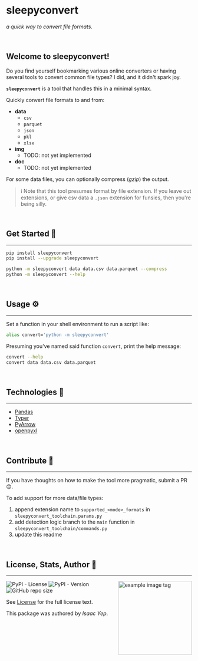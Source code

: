 # **sleepyconvert**
*a quick way to convert file formats.*

<br />

## **Welcome to sleepyconvert!**
Do you find yourself bookmarking various online converters or having several tools to convert common file types? I did, and it didn't spark joy.

**`sleepyconvert`** is a tool that handles this in a minimal syntax.

Quickly convert file formats to and from:
- **data**
  - `csv`
  - `parquet`
  - `json`
  - `pkl`
  - `xlsx`
- **img**
  - TODO: not yet implemented
- **doc**
  - TODO: not yet implemented

For some data files, you can optionally compress (*gzip*) the output.

> ℹ️ Note that this tool presumes format by file extension. If you leave out extensions, or give csv data a `.json` extension for funsies, then you're being silly.

<br />

## **Get Started 🚀**
<hr>

```sh
pip install sleepyconvert
pip install --upgrade sleepyconvert

python -m sleepyconvert data data.csv data.parquet --compress
python -m sleepyconvert --help
```

<br />

## **Usage ⚙**
<hr>

Set a function in your shell environment to run a script like:
```sh
alias convert='python -m sleepyconvert'
```

Presuming you've named said function `convert`, print the help message:
```sh
convert --help
convert data data.csv data.parquet
```

<br />

## **Technologies 🧰**
<hr>

  - [Pandas](https://pandas.pydata.org/docs/)
  - [Typer](https://typer.tiangolo.com/)
  - [PyArrow](https://arrow.apache.org/docs/python/index.html)
  - [openpyxl](https://pypi.org/project/openpyxl/)

<br />

## **Contribute 🤝**
<hr>

If you have thoughts on how to make the tool more pragmatic, submit a PR 😊.

To add support for more data/file types:
1. append extension name to `supported_<mode>_formats` in `sleepyconvert_toolchain.params.py`
2. add detection logic branch to the `main` function in `sleepyconvert_toolchain/commands.py`
3. update this readme

<br />

## **License, Stats, Author 📜**
<hr>

<img align="right" alt="example image tag" src="https://i.imgur.com/ZHnNGeO.png" width="200" />

<!-- badge cluster -->
![PyPI - License](https://img.shields.io/pypi/l/sleepyconvert?style=plastic)
![PyPI - Version](https://img.shields.io/pypi/v/sleepyconvert)
![GitHub repo size](https://img.shields.io/github/repo-size/anthonybench/convert)
<!-- / -->

See [License](LICENSE) for the full license text.

This package was authored by *Isaac Yep*.